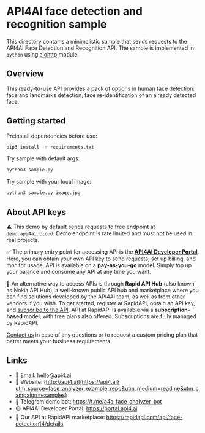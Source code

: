 # API4AI face detection and recognition sample

This directory contains a minimalistic sample that sends requests to the API4AI Face Detection and Recognition API.
The sample is implemented in `python` using [aiohttp](https://pypi.org/project/aiohttp/) module.


## Overview

This ready-to-use API provides a pack of options in human face detection: face and landmarks detection, face re-identification of an already detected face.


## Getting started

Preinstall dependencies before use:

```bash
pip3 install -r requirements.txt
```

Try sample with default args:

```bash
python3 sample.py
```

Try sample with your local image:

```bash
python3 sample.py image.jpg
```


## About API keys

⚠️ This demo by default sends requests to free endpoint at `demo.api4ai.cloud`.
Demo endpoint is rate limited and must not be used in real projects.

✅ The primary entry point for accessing API is the **[API4AI Developer Portal](https://portal.api4.ai)**. Here, you can obtain your own API key to send requests, set up billing, and monitor usage. API is available on a **pay-as-you-go** model. Simply top up your balance and consume any API at any time you want.

🐙 An alternative way to access APIs is through **Rapid API Hub** (also known as Nokia API Hub), a well-known public API hub and marketplace where you can find solutions developed by the API4AI team, as well as from other vendors if you wish. To get started, register at RapidAPI, obtain an API key, and [subscribe to the API](https://rapidapi.com/api4ai-api4ai-default/api/face-detection14/details). API at RapidAPI is available via a **subscription-based** model, with free plans also offered. Subscriptions are fully managed by RapidAPI.

[Contact us](https://api4.ai/contacts?utm_source=face_analyzer_example_repo&utm_medium=readme&utm_campaign=examples) in case of any questions or to request a custom pricing plan
that better meets your business requirements.


## Links

* 📩 Email: hello@api4.ai
* 🔗 Website: [http://api4.ai](https://api4.ai?utm_source=face_analyzer_example_repo&utm_medium=readme&utm_campaign=examples)
* 🤖 Telegram demo bot: https://t.me/a4a_face_analyzer_bot
* 🟡 API4AI Developer Portal: https://portal.api4.ai
* 🔵 Our API at RapidAPI marketplace: https://rapidapi.com/api/face-detection14/details
